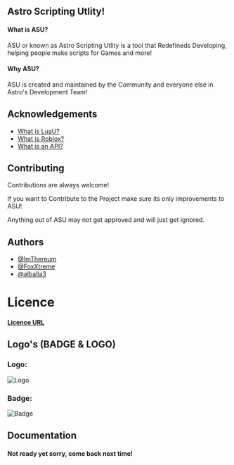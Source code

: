 
## Astro Scripting Utlity!

#### What is ASU?
ASU or known as Astro Scripting Utlity is a tool that Redefineds Developing, helping people make scripts for Games and more!

#### Why ASU?
ASU is created and maintained by the Community and everyone else in Astro's Development Team!
## Acknowledgements

 - [What is LuaU?](https://github.com/Roblox/luau)
 - [What is Roblox?](https://www.roblox.com/)
 - [What is an API?](https://www.mulesoft.com/resources/api/what-is-an-api)
## Contributing

Contributions are always welcome!

If you want to Contribute to the Project make sure its only improvements to ASU!

Anything out of ASU may not get approved and will just get ignored.
## Authors

- [@ImThereum](https://github.com/ImThereum)
- [@FoxXtreme](https://github.com/FoxXtreme)
- [@alballa3](https://github.com/alballa3)
# Licence

#### [Licence URL](https://github.com/Roblox-Astro/ASU/blob/main/LICENSE)
## Logo's (BADGE & LOGO)

### Logo:
![Logo](https://cdn.discordapp.com/attachments/1012251270045777930/1012273284374597643/ASTRO_1.png)
### Badge:
![Badge](https://cdn.discordapp.com/attachments/1012251270045777930/1012274763172950107/AstroBadge.png)
## Documentation

#### Not ready yet sorry, come back next time!

